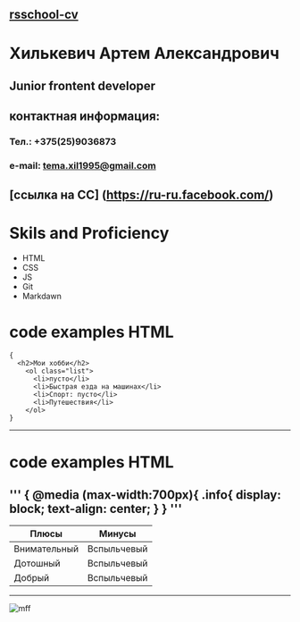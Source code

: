 [rsschool-cv](https://annavoloshina.github.io/rsschool-cv/)
---
# Хилькевич Артем Александрович
## Junior frontent developer
## контактная информация:
### Тел.: +375(25)9036873
### e-mail: tema.xil1995@gmail.com
[ссылка на СС] (https://ru-ru.facebook.com/)
---
# Skils and Proficiency
- HTML
- CSS
- JS
- Git
- Markdawn
# code examples HTML 
```
{
  <h2>Мои хобби</h2>
    <ol class="list">
      <li>пусто</li>
      <li>Быстрая езда на машинах</li>
      <li>Спорт: пусто</li>
      <li>Путешествия</li>
    </ol>
}
```
---
# code examples HTML 
'''
{
@media (max-width:700px){
    .info{
        display: block;
        text-align: center;
    }
}
'''
---
Плюсы| Минусы
---|---
Внимательный | Вспыльчевый
Дотошный | Вспыльчевый
Добрый | Вспыльчевый

---
![mff](https://upload.wikimedia.org/wikipedia/commons/thumb/3/37/Markdown-mark-solid.svg/1200px-Markdown-mark-solid.svg.png)
